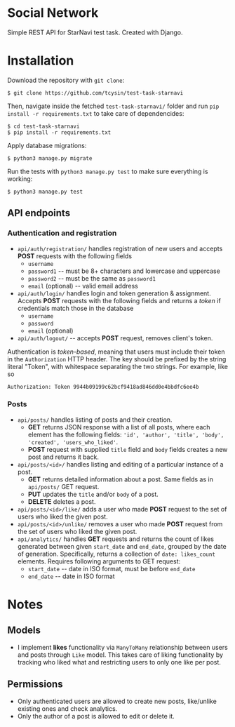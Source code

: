 # Social Network
Simple REST API for StarNavi test task. Created with Django.


# Installation
Download the repository with `git clone`:
```console
$ git clone https://github.com/tcysin/test-task-starnavi
```

Then, navigate inside the fetched `test-task-starnavi/` folder and run `pip install -r requirements.txt` to take care of dependencides:
```console
$ cd test-task-starnavi
$ pip install -r requirements.txt
```

Apply database migrations:
```console
$ python3 manage.py migrate
```

Run the tests with `python3 manage.py test` to make sure everything is working:
```console
$ python3 manage.py test
```


## API endpoints

### Authentication and registration
- `api/auth/registration/` handles registration of new users and accepts **POST** requests with the following fields
    - `username`
    - `password1` -- must be 8+ characters and lowercase and uppercase
    - `password2` -- must be the same as `password1`
    - `email` (optional) -- valid email address
- `api/auth/login/` handles login and token generation & assignment. Accepts **POST** requests with the following fields and returns a *token* if credentials match those in the database
    - `username`
    - `password`
    - `email` (optional)
- `api/auth/logout/` -- accepts **POST** request, removes client's token.

Authentication is *token-based*, meaning that users must include their token in the `Authorization` HTTP header. The key should be prefixed by the string literal "Token", with whitespace separating the two strings. For example, like so
```http
Authorization: Token 9944b09199c62bcf9418ad846dd0e4bbdfc6ee4b
```

### Posts
- `api/posts/` handles listing of posts and their creation.
    - **GET** returns JSON response with a list of all posts, where each element has the following fields: `'id', 'author', 'title', 'body', 'created', 'users_who_liked'`.
    - **POST** request with supplied `title` field and `body` fields creates a new post and returns it back.
- `api/posts/<id>/` handles listing and editing of a particular instance of a post.
    - **GET** returns detailed information about a post. Same fields as in `api/posts/` GET request.
    - **PUT** updates the `title` and/or `body` of a post.
    - **DELETE** deletes a post.
- `api/posts/<id>/like/` adds a user who made **POST** request to the set of users who liked the given post.
- `api/posts/<id>/unlike/` removes a user who made **POST** request from the set of users who liked the given post.
- `api/analytics/` handles **GET** requests and returns the count of likes generated between given `start_date` and `end_date`, grouped by the date of generation. Specifically, returns a collection of `date: likes_count` elements. Requires following arguments to GET request:
    - `start_date` -- date in ISO format, must be before `end_date`
    - `end_date` -- date in ISO format


# Notes

## Models
- I implement **likes** functionality via `ManyToMany` relationship between users 
and posts through `Like` model. This takes care of liking functionality by tracking who liked what and restricting users to only one like per post.

## Permissions
- Only authenticated users are allowed to create new posts, like/unlike existing ones and check analytics.
- Only the author of a post is allowed to edit or delete it.
